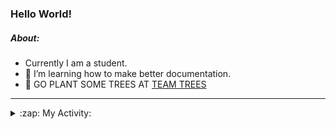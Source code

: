 ### Hello World!

##### About:
- Currently I am a student.
- 🌱 I’m learning how to make better documentation.
- 🌱 GO PLANT SOME TREES AT [TEAM TREES](https://teamtrees.org/)

---
<details>
  <summary>:zap: My Activity:</summary>
  
<!--START_SECTION:waka-->
![Code Time](http://img.shields.io/badge/Code%20Time-1%2C250%20hrs%2012%20mins-blue)

**I'm a Night 🦉** 

```text
🌞 Morning                2078 commits        ███░░░░░░░░░░░░░░░░░░░░░░   10.34 % 
🌆 Daytime                6715 commits        ████████░░░░░░░░░░░░░░░░░   33.40 % 
🌃 Evening                5811 commits        ███████░░░░░░░░░░░░░░░░░░   28.90 % 
🌙 Night                  5502 commits        ███████░░░░░░░░░░░░░░░░░░   27.36 % 
```
📅 **I'm Most Productive on Wednesday** 

```text
Monday                   2748 commits        ███░░░░░░░░░░░░░░░░░░░░░░   13.67 % 
Tuesday                  2751 commits        ███░░░░░░░░░░░░░░░░░░░░░░   13.68 % 
Wednesday                4741 commits        ██████░░░░░░░░░░░░░░░░░░░   23.58 % 
Thursday                 2656 commits        ███░░░░░░░░░░░░░░░░░░░░░░   13.21 % 
Friday                   2197 commits        ███░░░░░░░░░░░░░░░░░░░░░░   10.93 % 
Saturday                 1750 commits        ██░░░░░░░░░░░░░░░░░░░░░░░   08.70 % 
Sunday                   3263 commits        ████░░░░░░░░░░░░░░░░░░░░░   16.23 % 
```


📊 **This Week I Spent My Time On** 

```text
🔥 Editors: 
Android Studio           3 hrs 47 mins       ██████████████████░░░░░░░   72.21 % 
IntelliJ                 1 hr 27 mins        ███████░░░░░░░░░░░░░░░░░░   27.79 % 

🐱‍💻 Projects: 
e-wallet                 2 hrs 48 mins       █████████████░░░░░░░░░░░░   53.33 % 
library_management_system1 hr 20 mins        ██████░░░░░░░░░░░░░░░░░░░   25.52 % 
Unknown Project          20 mins             ██░░░░░░░░░░░░░░░░░░░░░░░   06.43 % 
CSE224-Fundamentals-of-An16 mins             █░░░░░░░░░░░░░░░░░░░░░░░░   05.38 % 
swagstore                15 mins             █░░░░░░░░░░░░░░░░░░░░░░░░   04.84 % 
```


 Last Updated on 09/11/2023 18:11:26 UTC
<!--END_SECTION:waka-->
</details>
